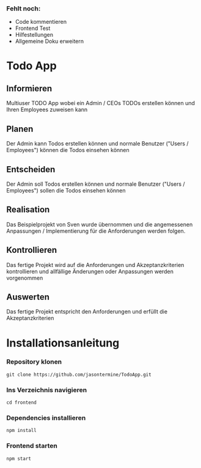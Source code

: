 ### Fehlt noch:
- Code kommentieren
- Frontend Test
- Hilfestellungen
- Allgemeine Doku erweitern

# Todo App

## Informieren
Multiuser TODO App wobei ein Admin / CEOs TODOs erstellen können und Ihren Employees zuweisen kann

## Planen
Der Admin kann Todos erstellen können und normale Benutzer ("Users / Employees") können die Todos einsehen können

## Entscheiden
Der Admin soll Todos erstellen können und normale Benutzer ("Users / Employees") sollen die Todos einsehen können

## Realisation
Das Beispielprojekt von Sven wurde übernommen und die angemessenen Anpassungen / Implementierung für die Anforderungen werden folgen.

## Kontrollieren
Das fertige Projekt wird auf die Anforderungen und Akzeptanzkriterien kontrollieren und allfällige Änderungen oder Anpassungen werden vorgenommen

## Auswerten
Das fertige Projekt entspricht den Anforderungen und erfüllt die Akzeptanzkriterien

# Installationsanleitung 

### Repository klonen
```
git clone https://github.com/jasontermine/TodoApp.git
```

### Ins Verzeichnis navigieren
```
cd frontend
```

### Dependencies installieren
```
npm install
```

### Frontend starten
```
npm start
```
<!--

## Images

![This is an alt text.](/image/sample.webp "This is a sample image.")

## Links

You may be using [Markdown Live Preview](https://markdownlivepreview.com/).

## Blockquotes

> Markdown is a lightweight markup language with plain-text-formatting syntax, created in 2004 by John Gruber with Aaron Swartz.
>
>> Markdown is often used to format readme files, for writing messages in online discussion forums, and to create rich text using a plain text editor.

## Tables

| Left columns  | Right columns |
| ------------- |:-------------:|
| left foo      | right foo     |
| left bar      | right bar     |
| left baz      | right baz     |

## Blocks of code

```
let message = 'Hello world';
alert(message);
```

## Inline code

This web site is using `markedjs/marked`.
-->
